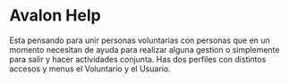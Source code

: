 # Avalon Help
Esta pensando para unir personas voluntarias con personas que en un momento necesitan de ayuda para realizar alguna gestion o simplemente para salir y hacer actividades conjunta.
Has dos perfiles con distintos accesos y menus el Voluntario y el Usuario.
